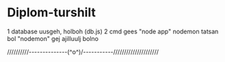 # Diplom-turshilt
1 database uusgeh, holboh (db.js)
2 cmd gees "node app" nodemon tatsan bol "nodemon" gej ajilluulj bolno

//////////--------------\(^o^)/-----------/////////////////////
